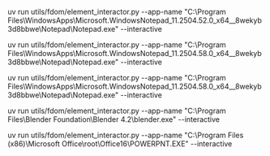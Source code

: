 uv run utils/fdom/element_interactor.py --app-name "C:\Program Files\WindowsApps\Microsoft.WindowsNotepad_11.2504.52.0_x64__8wekyb3d8bbwe\Notepad\Notepad.exe" --interactive

uv run utils/fdom/element_interactor.py --app-name "C:\Program Files\WindowsApps\Microsoft.WindowsNotepad_11.2504.58.0_x64__8wekyb3d8bbwe\Notepad\Notepad.exe" --interactive

uv run utils/fdom/element_interactor.py --app-name "C:\Program Files\WindowsApps\Microsoft.WindowsNotepad_11.2504.58.0_x64__8wekyb3d8bbwe\Notepad\Notepad.exe" --interactive

uv run utils/fdom/element_interactor.py --app-name "C:\Program Files\Blender Foundation\Blender 4.2\blender.exe" --interactive

uv run utils/fdom/element_interactor.py --app-name "C:\Program Files (x86)\Microsoft Office\root\Office16\POWERPNT.EXE" --interactive